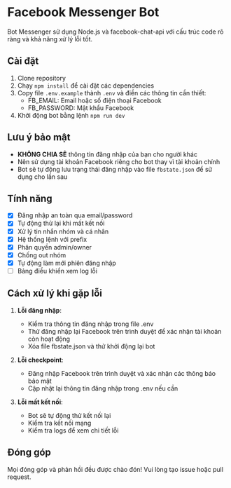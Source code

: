 # Facebook Messenger Bot

Bot Messenger sử dụng Node.js và facebook-chat-api với cấu trúc code rõ ràng và khả năng xử lý lỗi tốt.

## Cài đặt

1. Clone repository
2. Chạy `npm install` để cài đặt các dependencies
3. Copy file `.env.example` thành `.env` và điền các thông tin cần thiết:
   - FB_EMAIL: Email hoặc số điện thoại Facebook
   - FB_PASSWORD: Mật khẩu Facebook
4. Khởi động bot bằng lệnh `npm run dev`

## Lưu ý bảo mật

- **KHÔNG CHIA SẺ** thông tin đăng nhập của bạn cho người khác
- Nên sử dụng tài khoản Facebook riêng cho bot thay vì tài khoản chính
- Bot sẽ tự động lưu trạng thái đăng nhập vào file `fbstate.json` để sử dụng cho lần sau

## Tính năng

- [x] Đăng nhập an toàn qua email/password
- [x] Tự động thử lại khi mất kết nối
- [x] Xử lý tin nhắn nhóm và cá nhân 
- [x] Hệ thống lệnh với prefix
- [x] Phân quyền admin/owner
- [x] Chống out nhóm
- [x] Tự động làm mới phiên đăng nhập
- [ ] Bảng điều khiển xem log lỗi

## Cách xử lý khi gặp lỗi

1. **Lỗi đăng nhập**: 
   - Kiểm tra thông tin đăng nhập trong file .env
   - Thử đăng nhập lại Facebook trên trình duyệt để xác nhận tài khoản còn hoạt động
   - Xóa file fbstate.json và thử khởi động lại bot

2. **Lỗi checkpoint**:
   - Đăng nhập Facebook trên trình duyệt và xác nhận các thông báo bảo mật
   - Cập nhật lại thông tin đăng nhập trong .env nếu cần

3. **Lỗi mất kết nối**:
   - Bot sẽ tự động thử kết nối lại
   - Kiểm tra kết nối mạng
   - Kiểm tra logs để xem chi tiết lỗi

## Đóng góp

Mọi đóng góp và phản hồi đều được chào đón! Vui lòng tạo issue hoặc pull request.